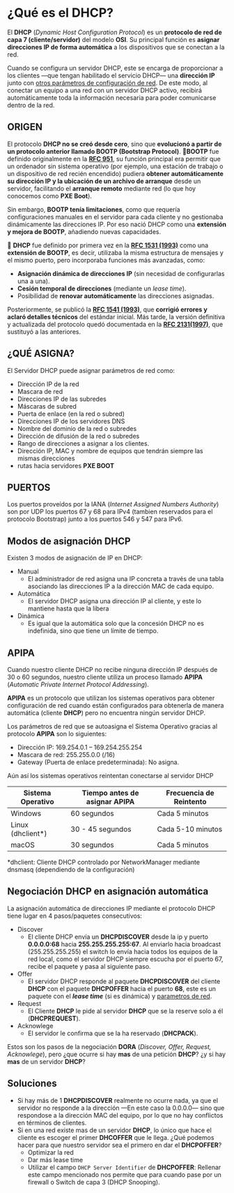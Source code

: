 # ¿Qué es el DHCP? 
El **DHCP** (_Dynamic Host Configuration Protocol_) es un **protocolo de red de capa 7 (cliente/servidor)** del modelo **OSI**. Su principal función es **asignar direcciones IP de forma automática** a los dispositivos que se conectan a la red.

Cuando se configura un servidor DHCP, este se encarga de proporcionar a los clientes —que tengan habilitado el servicio DHCP— una **dirección IP** junto con [otros parámetros de configuración de red](##QUÉ-ASIGNA). De este modo, al conectar un equipo a una red con un servidor DHCP activo, recibirá automáticamente toda la información necesaria para poder comunicarse dentro de la red.


## ORIGEN
El protocolo **DHCP no se creó desde cero**, sino que **evolucionó a partir de un protocolo anterior llamado BOOTP (Bootstrap Protocol)**.
🔹**BOOTP** fue definido originalmente en la **[RFC 951](https://datatracker.ietf.org/doc/html/rfc951)**, su función principal era permitir que un ordenador sin sistema operativo (por ejemplo, una estación de trabajo o un dispositivo de red recién encendido) pudiera **obtener automáticamente su dirección IP y la ubicación de un archivo de arranque** desde un servidor, facilitando el **arranque remoto** mediante red (lo que hoy conocemos como **PXE Boot**).

Sin embargo, **BOOTP tenía limitaciones**, como que requería configuraciones manuales en el servidor para cada cliente y no gestionaba dinámicamente las direcciones IP. Por eso nació DHCP como una **extensión y mejora de BOOTP**, añadiendo nuevas capacidades.

🔹 **DHCP** fue definido por primera vez en la **[RFC 1531 (1993)](https://datatracker.ietf.org/doc/html/rfc1531)** como una **extensión de BOOTP**, es decir, utilizaba la misma estructura de mensajes y el mismo puerto, pero incorporaba funciones más avanzadas, como:

- **Asignación dinámica de direcciones IP** (sin necesidad de configurarlas una a una).
- **Cesión temporal de direcciones** (mediante un _lease time_).
- Posibilidad de **renovar automáticamente** las direcciones asignadas.

Posteriormente, se publicó la **[RFC 1541 (1993)](https://datatracker.ietf.org/doc/html/rfc1541)**, que **corrigió errores y aclaró detalles técnicos** del estándar inicial. Más tarde, la versión definitiva y actualizada del protocolo quedó documentada en la **[RFC 2131(1997)](https://datatracker.ietf.org/doc/html/rfc2131)**, que sustituyó a las anteriores.


## ¿QUÉ ASIGNA?
El Servidor DHCP puede asignar parámetros de red como:
- Dirección IP de la red
- Mascara de red
- Direcciones IP de las subredes
- Máscaras de subred
- Puerta de enlace (en la red o subred)
- Direcciones IP de los servidores DNS
- Nombre del dominio de la red o subredes
- Dirección de difusión de la red o subredes
- Rango de direcciones a asignar a los clientes.
- Dirección IP, MAC y nombre de equipos que tendrán siempre las mismas direcciones
- rutas hacia servidores **PXE BOOT**


## PUERTOS
Los puertos proveídos por la IANA (_Internet Assigned Numbers Authority_) son por UDP los puertos 67 y 68 para IPv4 (tambien reservados para el protocolo Bootstrap) junto a los puertos 546 y 547 para IPv6.


## Modos de asignación DHCP
Existen 3 modos de asignación de IP en DHCP:
- Manual
	- El administrador de red asigna una IP concreta a través de una tabla asociando las direcciones IP a la dirección MAC de cada equipo.
- Automática
	- El servidor DHCP asigna una dirección IP al cliente, y este lo mantiene hasta que la libera
- Dinámica
	- Es igual que la automática solo que la concesión DHCP no es indefinida, sino que tiene un límite de tiempo.


## APIPA
Cuando nuestro cliente DHCP no recibe ninguna dirección IP después de 30 o 60 segundos, nuestro cliente utiliza un proceso llamado **APIPA** (_Automatic Private Internet Protocol Addressing_).

**APIPA** es un protocolo que utilizan los sistemas operativos para obtener configuración de red cuando están configurados para obtenerla de manera automática (cliente **DHCP**) pero no encuentra ningún servidor DHCP.

Los parámetros de red que se autoasigna el Sistema Operativo gracias al protocolo **APIPA** son lo siguientes:
- Dirección IP: 169.254.0.1 – 169.254.255.254
- Mascara de red: 255.255.0.0 (/16) 
- Gateway (Puerta de enlace predeterminada): No asigna.

Aún así los sistemas operativos reintentan conectarse al servidor DHCP

| Sistema Operativo | Tiempo antes de asignar APIPA | Frecuencia de Reintento |
| ----------------- | ----------------------------- | ----------------------- |
| Windows           | 60 segundos                   | Cada 5 minutos          |
| Linux (dhclient*) | 30 - 45 segundos              | Cada 5-10 minutos       |
| macOS             | 30 segundos                   | Cada 5 minutos          |

*dhclient: Cliente DHCP controlado por NetworkManager mediante dnsmasq (dependiendo de la configuración)


## Negociación DHCP en asignación automática
La asignación automática de direcciones IP mediante el protocolo DHCP tiene lugar en 4 pasos/paquetes consecutivos:
- Discover
	- El cliente DHCP envía un **DHCPDISCOVER** desde la ip y puerto **0.0.0.0:68** hacia **255.255.255.255:67**. Al enviarlo hacia broadcast (255.255.255.255) el switch lo envía hacia todos los equipos de la red local, como el servidor DHCP siempre escucha por el puerto 67, recibe el paquete y pasa al siguiente paso.
- Offer
	- El servidor DHCP responde al paquete **DHCPDISCOVER** del cliente **DHCP** con el paquete **DHCPOFFER** hacia el puerto **68**, este es un paquete con el **_lease time_** (si es dinámica) y [parametros de red](##QUÉ-ASIGNA).
- Request
	- El Cliente **DHCP** le pide al servidor **DHCP** que se la reserve solo a él (**DHCPREQUEST**).
- Acknowlege
	- El servidor le confirma que se la ha reservado (**DHCPACK**).

Estos son los pasos de la negociación **DORA** (_Discover, Offer, Request, Acknowlege_), pero ¿que ocurre si hay **mas** de una petición **DHCP**? ¿y si hay **mas** de un servidor **DHCP**?

## Soluciones
- Si hay más de 1 **DHCPDISCOVER** realmente no ocurre nada, ya que el servidor no responde a la dirección —En este caso la 0.0.0.0— sino que respondose a la dirección MAC del equipo, por lo que no hay conflictos en términos de clientes.
- Si en una red existe mas de un servidor **DHCP**, lo único que hace el cliente es escoger el primer **DHCOFFER** que le llega. ¿Qué podemos hacer para que nuestro servidor sea el primero en dar el **DHCPOFFER**?
	- Optimizar la red
	- Dar más lease time
	- Utilizar el campo `DHCP Server Identifier` de **DHCPOFFER**: Rellenar este campo mencionado nos permite que para cuando pase por un firewall o Switch de capa 3 (DHCP Snooping).

